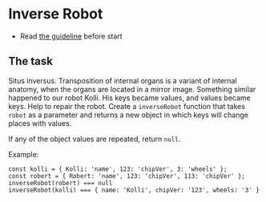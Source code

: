# Inverse Robot
- Read [the guideline](https://github.com/mate-academy/js_task-guideline/blob/master/README.md) before start

## The task
Situs inversus.
Transposition of internal organs is a variant of internal anatomy, when
the organs are located in a mirror image.
Something similar happened to our robot Kolli. His keys became values,
and values became keys. Help to repair the robot. Create a `inverseRobot`
function that takes `robot` as a parameter and returns a new object in which
keys will change places with values.

If any of the object values are repeated, return `null`.

Example:
```
const kolli = { Kolli: 'name', 123: 'chipVer', 3: 'wheels' };
const robert = { Robert: 'name', 123: 'chipVer', 113: 'chipVer' };
inverseRobot(robert) === null
inverseRobot(kolli) === { name: 'Kolli', chipVer: '123', wheels: '3' }
```
